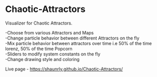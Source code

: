 # Chaotic-Attractors

Visualizer for Chaotic Attractors.
 
-Choose from various Attractors and Maps</br>
-Change particle behavior between different Attractors on the fly</br>
-Mix particle behavior between attractors over time i.e 50% of the time lorenz, 50% of the time Popcorn</br>
-Sliders to modify system constants on the fly</br>
-Change drawing style and coloring</br>


Live page - https://shaunrly.github.io/Chaotic-Attractors/
